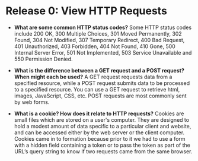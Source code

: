 # Release 0: View HTTP Requests

* **What are some common HTTP status codes?**
Some HTTP status codes include 200 OK, 300 Multiple Choices, 301 Moved Permanently, 302 Found, 304 Not Modified, 307 Temporary Redirect, 400 Bad Request, 401 Unauthorized, 403 Forbidden, 404 Not Found, 410 Gone, 500 Internal Server Error, 501 Not Implemented, 503 Service Unavailable and 550 Permission Denied.

* **What is the difference between a GET request and a POST request? When might each be used?**
A GET request requests data from a specified resource, while a POST request submits data to be processed to a specified resource. You can use a GET request to retrieve html, images, JavaScript, CSS, etc. POST requests are most commonly sent by web forms. 

* **What is a cookie? How does it relate to HTTP requests?**
Cookies are small files which are stored on a user's computer. They are designed to hold a modest amount of data specific to a particular client and website, and can be accessed either by the web server or the client computer. Cookies came in to formation because prior to it we had to use a form with a hidden field containing a token or to pass the token as part of the URL’s query string to know if two requests came from the same browser.